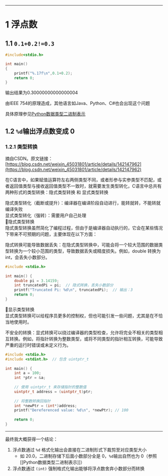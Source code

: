 ‍

---

# 1 浮点数

## 1.1 `0.1+0.2!=0.3`​

```cpp
#include<stdio.h>

int main()
{
	printf("%.17f\n",0.1+0.2);
	return 0;
}
```

输出结果为0.30000000000000004

由IEEE 754的原理造成，其他语言如Java、Python、C#也会出现这个问题

具体原理参见[Python数据类型二进制表示](../Python/Python数据类型二进制表示.md)

## 1.2 `%d`​输出浮点数变成 0

### 1.2.1 类型转换

摘自CSDN。原文链接：[https://blog.csdn.net/weixin_45031801/article/details/142147962](https://blog.csdn.net/weixin_45031801/article/details/142147962)

在C语言中，如果赋值运算符左右两侧类型不同，或者形参与实参类型不匹配，或者返回值类型与接收返回值类型不一致时，就需要发生类型转化，C语言中总共有两种形式的类型转换：隐式类型转换 和 显式类型转换

隐式类型转化（截断或提升）：编译器在编译阶段自动进行，能转就转，不能转就编译失败  
显式类型转化（强转）：需要用户自己处理  
🥝隐式类型转换  
隐式类型转换虽然简化了编程过程，但由于是编译器自动执行的，它会在某些情况下带来不可预期的问题，主要体现在以下方面：

隐式转换可能导致数据丢失：在隐式类型转换中，可能会将一个较大范围的数据类型转换为一个较小范围的类型，导致数据丢失或精度损失。例如，double 转换为 int，会丢失小数部分。

```cpp
#include <stdio.h>
 
int main() {
    double pi = 3.14159;
    int truncatedPi = pi;  // 隐式转换，丢失小数部分
    printf("Truncated Pi: %d\n", truncatedPi);  // 输出：3
    return 0;
}
```

🍉显示类型转换  
显式类型转换可以给程序员更多的控制权，但也可能引发一些问题，尤其是在不恰当地使用时。

不安全的转换：显式转换可以绕过编译器的类型检查，允许将完全不相关的类型相互转换。例如，将指针转换为整数类型，或将不同类型的指针相互转换，可能导致严重的运行时错误或未定义行为。

```cpp
#include <stdio.h>
#include <stdint.h>  // 包含 uintptr_t
 
int main() {
    int a = 100;
    int *ptr = &a;
 
    // 使用 uintptr_t 来存储指针的整数值
    uintptr_t address = (uintptr_t)ptr;
 
    // 将整数转换回指针
    int *newPtr = (int*)address;
    printf("Dereferenced value: %d\n", *newPtr); // 100
 
    return 0;
}
```

---

最终我大概获得一个结论：

1. 浮点数通过 `%d` 格式化输出会直接在二进制形式下裁剪至对应类型大小
   - 如 20.0，二进制存储下后面小数部分全是 0，`%d`输出自然也为 0（参照[[Python数据类型二进制表示]]）
2. 浮点数通过 `(int)` 强制格式化输出能够将浮点数舍弃小数部分而转换
